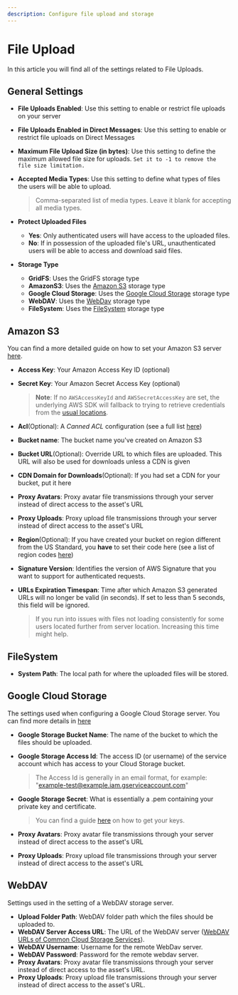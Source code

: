 ```yaml
---
description: Configure file upload and storage
---
```


# File Upload

In this article you will find all of the settings related to File Uploads.

## General Settings

* **File Uploads Enabled**: Use this setting to enable or restrict file uploads on your server
* **File Uploads Enabled in Direct Messages**: Use this setting to enable or restrict file uploads on Direct Messages
* **Maximum File Upload Size (in bytes)**: Use this setting to define the maximum allowed file size for uploads. `Set it to -1 to remove the file size limitation.`
*   **Accepted Media Types**: Use this setting to define what types of files the users will be able to upload.

    > Comma-separated list of media types. Leave it blank for accepting all media types.
* **Protect Uploaded Files**
  * **Yes**: Only authenticated users will have access to the uploaded files.
  * **No**: If in possession of the uploaded file's URL, unauthenticated users will be able to access and download said files.
* **Storage Type**
  * **GridFS**: Uses the GridFS storage type
  * **AmazonS3**: Uses the [Amazon S3](./#amazon-s3) storage type
  * **Google Cloud Storage**: Uses the [Google Cloud Storage](./#google-cloud-storage) storage type
  * **WebDAV**: Uses the [WebDav](./#webdav) storage type
  * **FileSystem**: Uses the [FileSystem](./#filesystem) storage type

## Amazon S3

You can find a more detailed guide on how to set your Amazon S3 server [here](amazon-s3.md).

* **Access Key**: Your Amazon Access Key ID (optional)
*   **Secret Key**: Your Amazon Secret Access Key (optional)

    > **Note**: If no `AWSAccessKeyId` and `AWSSecretAccessKey` are set, the underlying AWS SDK will fallback to trying to retrieve credentials from the [usual locations](https://docs.aws.amazon.com/sdk-for-javascript/v2/developer-guide/setting-credentials-node.html).
* **Acl**(Optional): A _Canned ACL_ configuration (see a full list [here](http://docs.aws.amazon.com/AmazonS3/latest/dev/acl-overview.html#canned-acl))
* **Bucket name**: The bucket name you've created on Amazon S3
* **Bucket URL**(Optional): Override URL to which files are uploaded. This URL will also be used for downloads unless a CDN is given
* **CDN Domain for Downloads**(Optional): If you had set a CDN for your bucket, put it here
* **Proxy Avatars**: Proxy avatar file transmissions through your server instead of direct access to the asset's URL
* **Proxy Uploads**: Proxy upload file transmissions through your server instead of direct access to the asset's URL
* **Region**(Optional): If you have created your bucket on region different from the US Standard, you **have** to set their code here (see a list of region codes [here](http://docs.aws.amazon.com/AWSEC2/latest/UserGuide/using-regions-availability-zones.html#concepts-available-regions))
* **Signature Version**: Identifies the version of AWS Signature that you want to support for authenticated requests.
*   **URLs Expiration Timespan**: Time after which Amazon S3 generated URLs will no longer be valid (in seconds). If set to less than 5 seconds, this field will be ignored.

    > If you run into issues with files not loading consistently for some users located further from server location. Increasing this time might help.

## FileSystem

* **System Path**: The local path for where the uploaded files will be stored.&#x20;

## Google Cloud Storage

The settings used when configuring a Google Cloud Storage server. You can find more details in [here](google-cloud-storage.md)

* **Google Storage Bucket Name**: The name of the bucket to which the files should be uploaded.
*   **Google Storage Access Id**: The access ID (or username) of the service account which has access to your Cloud Storage bucket.

    > The Access Id is generally in an email format, for example: "example-test@example.iam.gserviceaccount.com"
*   **Google Storage Secret**: What is essentially a .pem containing your private key and certificate.

    > You can find a guide [here](https://github.com/CulturalMe/meteor-slingshot#google-cloud) on how to get your keys.
* **Proxy Avatars**: Proxy avatar file transmissions through your server instead of direct access to the asset's URL
* **Proxy Uploads**: Proxy upload file transmissions through your server instead of direct access to the asset's URL

## WebDAV

Settings used in the setting of a WebDAV storage server.

* **Upload Folder Path**: WebDAV folder path which the files should be uploaded to.
* **WebDAV Server Access URL**: The URL of the WebDAV server ([WebDAV URLs of Common Cloud Storage Services](https://community.cryptomator.org/t/webdav-urls-of-common-cloud-storage-services/75)).
* **WebDAV Username**: Username for the remote WebDav server.
* **WebDAV Password**: Password for the remote webdav server.
* **Proxy Avatars**: Proxy avatar file transmissions through your server instead of direct access to the asset's URL.
* **Proxy Uploads**: Proxy upload file transmissions through your server instead of direct access to the asset's URL.
